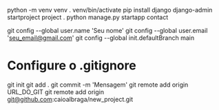 python -m venv venv
. venv/bin/activate
pip install django
django-admin startproject project .
python manage.py startapp contact




git config --global user.name 'Seu nome'
git config --global user.email 'seu_email@gmail.com'
git config --global init.defaultBranch main
# Configure o .gitignore
git init
git add .
git commit -m 'Mensagem'
git remote add origin URL_DO_GIT
git remote add origin git@github.com:caioalbraga/new_project.git